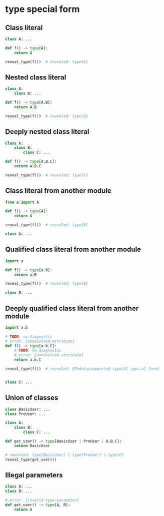 # type special form

## Class literal

```py
class A: ...

def f() -> type[A]:
    return A

reveal_type(f())  # revealed: type[A]
```

## Nested class literal

```py
class A:
    class B: ...

def f() -> type[A.B]:
    return A.B

reveal_type(f())  # revealed: type[B]
```

## Deeply nested class literal

```py
class A:
    class B:
        class C: ...

def f() -> type[A.B.C]:
    return A.B.C

reveal_type(f())  # revealed: type[C]
```

## Class literal from another module

```py
from a import A

def f() -> type[A]:
    return A

reveal_type(f())  # revealed: type[A]
```

```py path=a.py
class A: ...
```

## Qualified class literal from another module

```py
import a

def f() -> type[a.B]:
    return a.B

reveal_type(f())  # revealed: type[B]
```

```py path=a.py
class B: ...
```

## Deeply qualified class literal from another module

```py path=a/test.py
import a.b

# TODO: no diagnostic
# error: [unresolved-attribute]
def f() -> type[a.b.C]:
    # TODO: no diagnostic
    # error: [unresolved-attribute]
    return a.b.C

reveal_type(f())  # revealed: @Todo(unsupported type[X] special form)
```

```py path=a/__init__.py
```

```py path=a/b.py
class C: ...
```

## Union of classes

```py
class BasicUser: ...
class ProUser: ...

class A:
    class B:
        class C: ...

def get_user() -> type[BasicUser | ProUser | A.B.C]:
    return BasicUser

# revealed: type[BasicUser] | type[ProUser] | type[C]
reveal_type(get_user())
```

## Illegal parameters

```py
class A: ...
class B: ...

# error: [invalid-type-parameter]
def get_user() -> type[A, B]:
    return A
```
